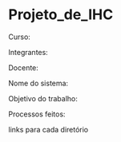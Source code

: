 # Projeto_de_IHC
Curso:

Integrantes:

Docente:

Nome do sistema:

Objetivo do trabalho:

Processos feitos:

links para cada diretório
